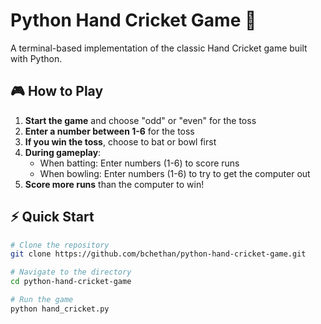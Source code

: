 # Python Hand Cricket Game 🏏

A terminal-based implementation of the classic Hand Cricket game built with Python.

## 🎮 How to Play

1. **Start the game** and choose "odd" or "even" for the toss
2. **Enter a number between 1-6** for the toss
3. **If you win the toss**, choose to bat or bowl first
4. **During gameplay**:
   - When batting: Enter numbers (1-6) to score runs
   - When bowling: Enter numbers (1-6) to try to get the computer out
5. **Score more runs** than the computer to win!

## ⚡ Quick Start

```bash
# Clone the repository
git clone https://github.com/bchethan/python-hand-cricket-game.git

# Navigate to the directory
cd python-hand-cricket-game

# Run the game
python hand_cricket.py
```
